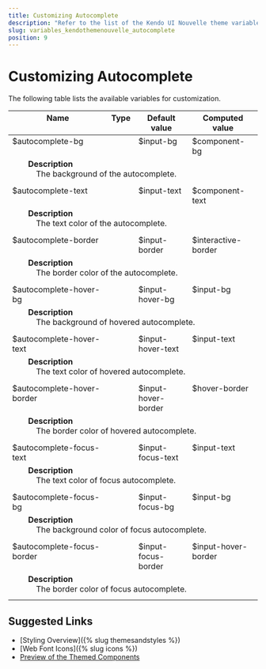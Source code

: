```yaml
---
title: Customizing Autocomplete
description: "Refer to the list of the Kendo UI Nouvelle theme variables available for customization."
slug: variables_kendothemenouvelle_autocomplete
position: 9
---
```


# Customizing Autocomplete

The following table lists the available variables for customization.

<style>
    .theme-variables th,
    .theme-variables td {
        vertical-align: top;
    }

    .color-preview {
        margin-right: .5em;
        border-radius: 50%;
        width: 1em;
        height: 1em;
        vertical-align: middle;
        display: inline-block;
        border: 1px solid rgba(0,0,0,.08);
    }

    .theme-variables-description-container > div {
        margin: 0 0 .5em 2em;
    }

    .theme-variables-description {
        display: block;
        margin-left: 1em;
    }
</style>


<table class="theme-variables">
    <colgroup>
    <col style="width: 200px; white-space:nowrap;" />
    <col />
    <col />
    <col />
</colgroup>
<thead>
    <tr>
        <th>Name</th>
        <th>Type</th>
        <th>Default value</th>
        <th>Computed value</th>
    </tr>
</thead>
<tbody>
        <tr>
    <td>$autocomplete-bg</td>
    <td></td>
    <td>$input-bg</td>
    <td>$component-bg</td>
</tr>
<tr>
    <td colspan="4" class="theme-variables-description-container"><div><b>Description</b><div class="theme-variables-description">The background of the autocomplete.</div></div>
    </td>
</tr>
<tr>
    <td>$autocomplete-text</td>
    <td></td>
    <td>$input-text</td>
    <td>$component-text</td>
</tr>
<tr>
    <td colspan="4" class="theme-variables-description-container"><div><b>Description</b><div class="theme-variables-description">The text color of the autocomplete.</div></div>
    </td>
</tr>
<tr>
    <td>$autocomplete-border</td>
    <td></td>
    <td>$input-border</td>
    <td>$interactive-border</td>
</tr>
<tr>
    <td colspan="4" class="theme-variables-description-container"><div><b>Description</b><div class="theme-variables-description">The border color of the autocomplete.</div></div>
    </td>
</tr>
<tr>
    <td>$autocomplete-hover-bg</td>
    <td></td>
    <td>$input-hover-bg</td>
    <td>$input-bg</td>
</tr>
<tr>
    <td colspan="4" class="theme-variables-description-container"><div><b>Description</b><div class="theme-variables-description">The background of hovered autocomplete.</div></div>
    </td>
</tr>
<tr>
    <td>$autocomplete-hover-text</td>
    <td></td>
    <td>$input-hover-text</td>
    <td>$input-text</td>
</tr>
<tr>
    <td colspan="4" class="theme-variables-description-container"><div><b>Description</b><div class="theme-variables-description">The text color of hovered autocomplete.</div></div>
    </td>
</tr>
<tr>
    <td>$autocomplete-hover-border</td>
    <td></td>
    <td>$input-hover-border</td>
    <td>$hover-border</td>
</tr>
<tr>
    <td colspan="4" class="theme-variables-description-container"><div><b>Description</b><div class="theme-variables-description">The border color of hovered autocomplete.</div></div>
    </td>
</tr>
<tr>
    <td>$autocomplete-focus-text</td>
    <td></td>
    <td>$input-focus-text</td>
    <td>$input-text</td>
</tr>
<tr>
    <td colspan="4" class="theme-variables-description-container"><div><b>Description</b><div class="theme-variables-description">The text color of focus autocomplete.</div></div>
    </td>
</tr>
<tr>
    <td>$autocomplete-focus-bg</td>
    <td></td>
    <td>$input-focus-bg</td>
    <td>$input-bg</td>
</tr>
<tr>
    <td colspan="4" class="theme-variables-description-container"><div><b>Description</b><div class="theme-variables-description">The background color of focus autocomplete.</div></div>
    </td>
</tr>
<tr>
    <td>$autocomplete-focus-border</td>
    <td></td>
    <td>$input-focus-border</td>
    <td>$input-hover-border</td>
</tr>
<tr>
    <td colspan="4" class="theme-variables-description-container"><div><b>Description</b><div class="theme-variables-description">The border color of focus autocomplete.</div></div>
    </td>
</tr>
</tbody>
</table>

## Suggested Links

* [Styling Overview]({% slug themesandstyles %})
* [Web Font Icons]({% slug icons %})
* [Preview of the Themed Components](../)

